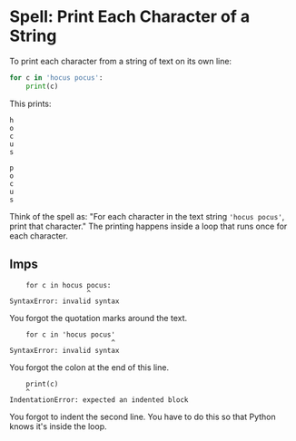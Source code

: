 # Spell: Print Each Character of a String

To print each character from a string of text on its own line:

```python
for c in 'hocus pocus':
    print(c)
```

This prints:

```
h
o
c
u
s
 
p
o
c
u
s
```

Think of the spell as: "For each character in the text string `'hocus pocus'`, print that character."
The printing happens inside a loop that runs once for each character.

## Imps

```
    for c in hocus pocus:
                   ^
SyntaxError: invalid syntax
```

You forgot the quotation marks around the text.

```
    for c in 'hocus pocus'
                         ^
SyntaxError: invalid syntax
```

You forgot the colon at the end of this line.

```
    print(c)
    ^
IndentationError: expected an indented block
```

You forgot to indent the second line. You have to do this so that Python knows it's inside the loop.
